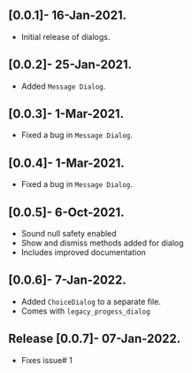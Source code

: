 ## [0.0.1]- 16-Jan-2021.

* Initial release of dialogs.

## [0.0.2]- 25-Jan-2021.

* Added `Message Dialog`.

## [0.0.3]- 1-Mar-2021.

* Fixed a bug in `Message Dialog`.

## [0.0.4]- 1-Mar-2021.

* Fixed a bug in `Message Dialog`.

## [0.0.5]- 6-Oct-2021.

* Sound null safety enabled
* Show and dismiss methods added for dialog
* Includes improved documentation

## [0.0.6]- 7-Jan-2022.

* Added `ChoiceDialog` to a separate file.
* Comes with `legacy_progess_dialog` 

## Release [0.0.7]- 07-Jan-2022.

* Fixes issue# 1